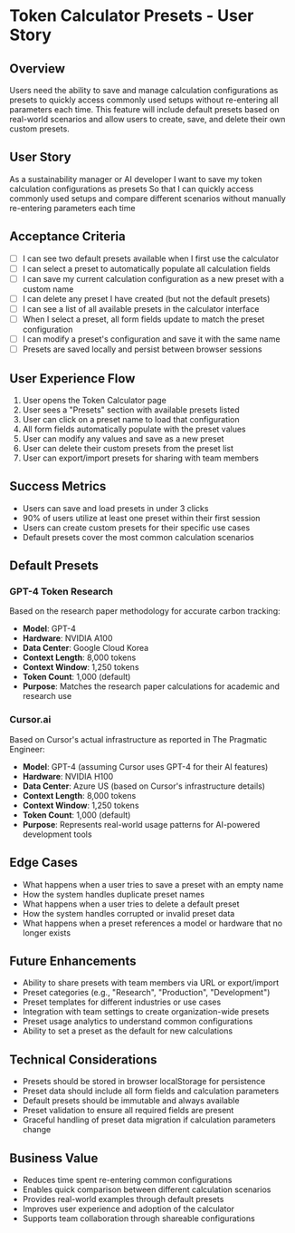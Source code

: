 # Token Calculator Presets - User Story

## Overview
Users need the ability to save and manage calculation configurations as presets to quickly access commonly used setups without re-entering all parameters each time. This feature will include default presets based on real-world scenarios and allow users to create, save, and delete their own custom presets.

## User Story
As a sustainability manager or AI developer
I want to save my token calculation configurations as presets
So that I can quickly access commonly used setups and compare different scenarios without manually re-entering parameters each time

## Acceptance Criteria
- [ ] I can see two default presets available when I first use the calculator
- [ ] I can select a preset to automatically populate all calculation fields
- [ ] I can save my current calculation configuration as a new preset with a custom name
- [ ] I can delete any preset I have created (but not the default presets)
- [ ] I can see a list of all available presets in the calculator interface
- [ ] When I select a preset, all form fields update to match the preset configuration
- [ ] I can modify a preset's configuration and save it with the same name
- [ ] Presets are saved locally and persist between browser sessions

## User Experience Flow
1. User opens the Token Calculator page
2. User sees a "Presets" section with available presets listed
3. User can click on a preset name to load that configuration
4. All form fields automatically populate with the preset values
5. User can modify any values and save as a new preset
6. User can delete their custom presets from the preset list
7. User can export/import presets for sharing with team members

## Success Metrics
- Users can save and load presets in under 3 clicks
- 90% of users utilize at least one preset within their first session
- Users can create custom presets for their specific use cases
- Default presets cover the most common calculation scenarios

## Default Presets

### GPT-4 Token Research
Based on the research paper methodology for accurate carbon tracking:
- **Model**: GPT-4
- **Hardware**: NVIDIA A100
- **Data Center**: Google Cloud Korea
- **Context Length**: 8,000 tokens
- **Context Window**: 1,250 tokens
- **Token Count**: 1,000 (default)
- **Purpose**: Matches the research paper calculations for academic and research use

### Cursor.ai
Based on Cursor's actual infrastructure as reported in The Pragmatic Engineer:
- **Model**: GPT-4 (assuming Cursor uses GPT-4 for their AI features)
- **Hardware**: NVIDIA H100
- **Data Center**: Azure US (based on Cursor's infrastructure details)
- **Context Length**: 8,000 tokens
- **Context Window**: 1,250 tokens
- **Token Count**: 1,000 (default)
- **Purpose**: Represents real-world usage patterns for AI-powered development tools

## Edge Cases
- What happens when a user tries to save a preset with an empty name
- How the system handles duplicate preset names
- What happens when a user tries to delete a default preset
- How the system handles corrupted or invalid preset data
- What happens when a preset references a model or hardware that no longer exists

## Future Enhancements
- Ability to share presets with team members via URL or export/import
- Preset categories (e.g., "Research", "Production", "Development")
- Preset templates for different industries or use cases
- Integration with team settings to create organization-wide presets
- Preset usage analytics to understand common configurations
- Ability to set a preset as the default for new calculations

## Technical Considerations
- Presets should be stored in browser localStorage for persistence
- Preset data should include all form fields and calculation parameters
- Default presets should be immutable and always available
- Preset validation to ensure all required fields are present
- Graceful handling of preset data migration if calculation parameters change

## Business Value
- Reduces time spent re-entering common configurations
- Enables quick comparison between different calculation scenarios
- Provides real-world examples through default presets
- Improves user experience and adoption of the calculator
- Supports team collaboration through shareable configurations
